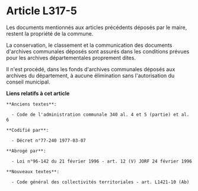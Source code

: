 # Article L317-5

Les documents mentionnés aux articles précédents déposés par le maire, restent la propriété de la commune.

La conservation, le classement et la communication des documents d'archives communales déposés sont assurés dans les
conditions prévues pour les archives départementales proprement dites.

Il n'est procédé, dans les fonds d'archives communales déposés aux archives du département, à aucune élimination sans
l'autorisation du conseil municipal.

**Liens relatifs à cet article**

	**Anciens textes**:

	  - Code de l'administration communale 340 al. 4 et 5 (partie) et al. 6

	**Codifié par**:

	  - Décret n°77-240 1977-03-07

	**Abrogé par**:

	  - Loi n°96-142 du 21 février 1996 - art. 12 (V) JORF 24 février 1996

	**Nouveaux textes**:

	  - Code général des collectivités territoriales - art. L1421-10 (Ab)
